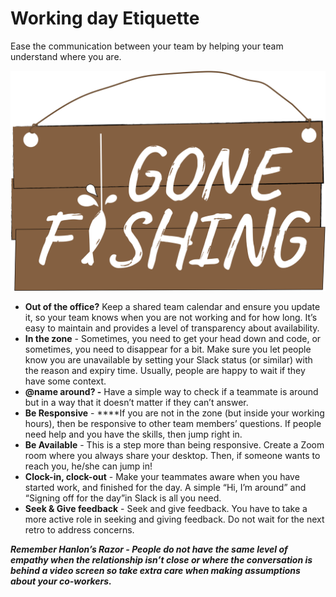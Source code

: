 # Working day Etiquette

Ease the communication between your team by helping your team understand where you are.

![](../.gitbook/assets/image%20%286%29.png)

* **Out of the office?** Keep a shared team calendar and ensure you update it, so your team knows when you are not working and for how long. It’s easy to maintain and provides a level of transparency about availability.
* **In the zone** - Sometimes, you need to get your head down and code, or sometimes, you need to disappear for a bit. Make sure you let people know you are unavailable by setting your Slack status \(or similar\) with the reason and expiry time. Usually, people are happy to wait if they have some context.
* **@name around? -** Have a simple way to check if a teammate is around but in a way that it doesn’t matter if they can’t answer. 
* **Be Responsive** - ****If you are not in the zone \(but inside your working hours\), then be responsive to other team members’ questions. If people need help and you have the skills, then jump right in.
* **Be Available** - This is a step more than being responsive. Create a Zoom room where you always share your desktop. Then, if someone wants to reach you, he/she can jump in! 
* **Clock-in, clock-out** - Make your teammates aware when you have started work, and finished for the day.  A simple “Hi, I’m around” and “Signing off for the day”in Slack is all you need.
* **Seek & Give feedback** - Seek and give feedback. You have to take a more active role in seeking and giving feedback. Do not wait for the next retro to address concerns.

_**Remember Hanlon’s Razor - People do not have the same level of empathy when the relationship isn’t close or where the conversation is behind a video screen so take extra care when making assumptions about your co-workers.**_

